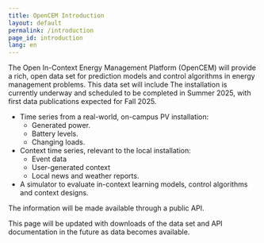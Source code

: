 ```yaml
---
title: OpenCEM Introduction
layout: default
permalink: /introduction
page_id: introduction
lang: en
---
```


The Open In-Context Energy Management Platform (OpenCEM) will provide
a rich, open data set for prediction models and control algorithms
in energy management problems. This data set will include
The installation is currently underway and scheduled to be completed in Summer 2025, with first data publications expected for Fall 2025.
* Time series from a real-world, on-campus PV installation:
  * Generated power.
  * Battery levels.
  * Changing loads.
* Context time series, relevant to the local installation:
  * Event data
  * User-generated context
  * Local news and weather reports.
* A simulator to evaluate in-context learning models, control algorithms and context designs.

The information will be made available through a public API.

This page will be updated with downloads of the data set and API 
documentation in the future as data becomes available.
